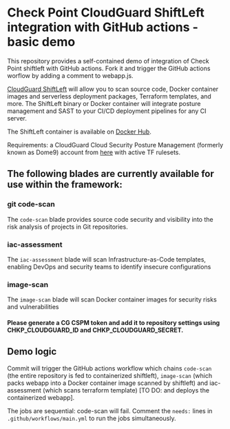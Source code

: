 # Check Point CloudGuard ShiftLeft integration with GitHub actions - basic demo

This repository provides a self-contained demo of integration of Check Point shiftleft with GitHub actions. Fork it and trigger the GitHub actions worflow by adding a comment to webapp.js.

[CloudGuard ShiftLeft](https://github.com/dome9/shiftleft) will allow you to scan source code, Docker container images and serverless deployment packages, Terraform templates, and more. 
The ShiftLeft binary or Docker container will integrate posture management and SAST to your CI/CD deployment pipelines for any CI server.

The ShiftLeft container is available on [Docker Hub](https://hub.docker.com/r/checkpoint/shiftleft).

Requirements: a CloudGuard Cloud Security Posture Management (formerly known as Dome9) account from [here](https://secure.dome9.com/v2/register/invite) with active TF rulesets.

## The following blades are currently available for use within the framework:
                                                                                       
### git code-scan	      

The `code-scan` blade provides source code security and visibility into the risk analysis of projects in Git repositories.

### iac-assessment	

The `iac-assessment` blade will scan Infrastructure-as-Code templates, enabling DevOps and security teams to identify insecure configurations	

### image-scan	   

The `image-scan` blade will scan Docker container images for security risks and vulnerabilities

#### Please generate a CG CSPM token and add it to repository settings using CHKP_CLOUDGUARD_ID and CHKP_CLOUDGUARD_SECRET.

## Demo logic

Commit will trigger the GitHub actions workflow which chains `code-scan` (the entire repository is fed to containerized shiftleft), `image-scan` (which packs webapp into a Docker container image scanned by shiftleft) and iac-assessment (which scans terraform template) [TO DO: and deploys the containerized webapp].

The jobs are sequential: code-scan will fail. Comment the `needs:` lines in `.github/workflows/main.yml` to run the jobs simultaneously.
